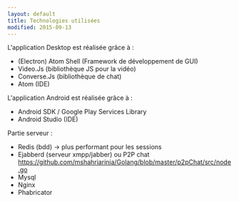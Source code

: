 ```yaml
---
layout: default
title: Technologies utilisées
modified: 2015-09-13
---
```


L'application Desktop est réalisée grâce à :

- (Electron) Atom Shell (Framework de développement de GUI)
- Video.Js (bibliothèque JS pour la vidéo)
- Converse.Js (bibliothèque de chat)
- Atom (IDE)


L'application Android est réalisée grâce à :

- Android SDK / Google Play Services Library
- Android Studio (IDE)

Partie serveur :

- Redis (bdd) -> plus performant pour les sessions
- Ejabberd (serveur xmpp/jabber) ou P2P chat https://github.com/mshahriarinia/Golang/blob/master/p2pChat/src/node.go
- Mysql
- Nginx
- Phabricator
